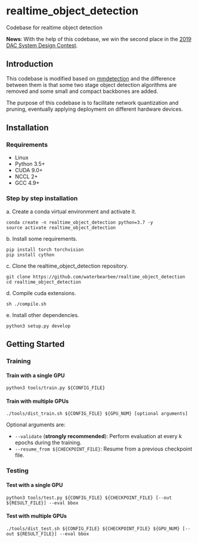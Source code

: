 # realtime_object_detection
Codebase for realtime object detection

**News**: With the help of this codebase, we win the second place in the [2019 DAC System Design Contest](http://www.cse.cuhk.edu.hk/~byu/2019-DAC-SDC/index.html).

## Introduction
This codebase is modified based on [mmdetection](https://github.com/open-mmlab/mmdetection) 
and the difference between them is that some two stage object detection algorithms are removed 
and some small and compact backbones are added.

The purpose of this codebase is to facilitate network quantization and pruning, 
eventually applying deployment on different hardware devices.

## Installation

### Requirements

- Linux
- Python 3.5+ 
- CUDA 9.0+
- NCCL 2+
- GCC 4.9+

### Step by step installation

a. Create a conda virtual environment and activate it. 
```shell
conda create -n realtime_object_detection python=3.7 -y
source activate realtime_object_detection
```
b. Install some requirements.
```shell
pip install torch torchvision
pip install cython
```
c. Clone the realtime_object_detection repository.

```shell
git clone https://github.com/waterbearbee/realtime_object_detection
cd realtime_object_detection
```

d. Compile cuda extensions.

```shell
sh ./compile.sh
```

e. Install other dependencies.

```shell
python3 setup.py develop
```

## Getting Started

### Training

#### Train with a single GPU

```shell
python3 tools/train.py ${CONFIG_FILE} 
```

#### Train with multiple GPUs

```shell
./tools/dist_train.sh ${CONFIG_FILE} ${GPU_NUM} [optional arguments]
```

Optional arguments are:

- `--validate` (**strongly recommended**): Perform evaluation at every k epochs during the training.
- `--resume_from ${CHECKPOINT_FILE}`: Resume from a previous checkpoint file.

### Testing

#### Test with a single GPU
```shell
python3 tools/test.py ${CONFIG_FILE} ${CHECKPOINT_FILE} [--out ${RESULT_FILE}] --eval bbox 
```

#### Test with multiple GPUs
```shell
./tools/dist_test.sh ${CONFIG_FILE} ${CHECKPOINT_FILE} ${GPU_NUM} [--out ${RESULT_FILE}] --eval bbox
```
